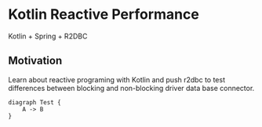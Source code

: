 # Kotlin Reactive Performance
Kotlin + Spring + R2DBC

## Motivation
Learn about reactive programing with Kotlin and push r2dbc to test differences between
blocking and non-blocking driver data base connector.


```plantuml
diagraph Test {
    A -> B
}
```